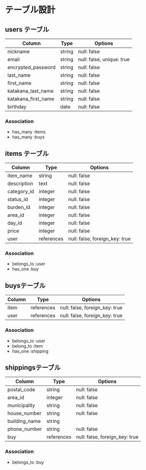 # テーブル設計

## users テーブル

| Column              | Type   | Options                   |
| ------------------- | ------ | ------------------------- |
| nickname            | string | null: false               |
| email               | string | null: false, unique: true |
| encrypted_password  | string | null: false               |
| last_name           | string | null: false               |
| first_name          | string | null: false               |
| katakana_last_name  | string | null: false               |
| katakana_first_name | string | null: false               |
| birthday            | date   | null: false               |

### Association

- has_many :items
- has_many :buys

## items テーブル

| Column      | Type       | Options                        |
| ----------- | ---------- | ------------------------------ |
| item_name   | string     | null: false                    |
| description | text       | null: false                    |
| category_id | integer    | null: false                    |
| status_id   | integer    | null: false                    |
| burden_id   | integer    | null: false                    |
| area_id     | integer    | null: false                    |
| day_id      | integer    | null: false                    |
| price       | integer    | null: false                    |
| user        | references | null: false, foreign_key: true |

### Association

- belongs_to :user
- has_one    :buy

## buysテーブル

| Column | Type       | Options                        |
| ------ | ---------- | ------------------------------ |
| item   | references | null: false, foreign_key: true |
| user   | references | null: false, foreign_key: true |

### Association

- belongs_to :user
- belong_to :item
- has_one :shipping

## shippingsテーブル

| Column        | Type       | Options                        |
| ------------- | ---------- | ------------------------------ |
| postal_code   | string     | null: false                    |
| area_id       | integer    | null: false                    |
| municipality  | string     | null: false                    |
| house_number  | string     | null: false                    |
| building_name | string     |                                |
| phone_number  | string     | null: false                    |
| buy           | references | null: false, foreign_key: true |

### Association

- belongs_to :buy


